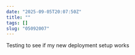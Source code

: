 ```yaml
---
date: "2025-09-05T20:07:50Z"
title: ""
tags: []
slug: "05092007"
---
```

Testing to see if my new deployment setup works